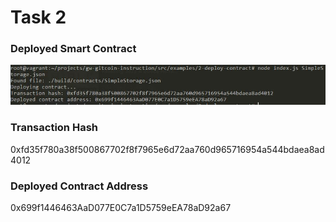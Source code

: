 # Task 2

### Deployed Smart Contract

<img src="Deployed-contract-console-output.JPG">

### Transaction Hash

0xfd35f780a38f500867702f8f7965e6d72aa760d965716954a544bdaea8ad4012

### Deployed Contract Address

0x699f1446463AaD077E0C7a1D5759eEA78aD92a67

